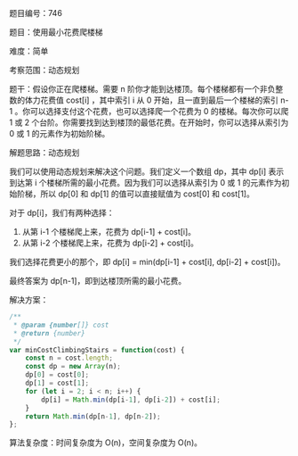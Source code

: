 题目编号：746

题目：使用最小花费爬楼梯

难度：简单

考察范围：动态规划

题干：假设你正在爬楼梯。需要 n 阶你才能到达楼顶。每个楼梯都有一个非负整数的体力花费值 cost[i] ，其中索引 i 从 0 开始，且一直到最后一个楼梯的索引 n-1 。你可以选择支付这个花费，也可以选择爬一个花费为 0 的楼梯。每次你可以爬 1 或 2 个台阶。你需要找到达到楼顶的最低花费。在开始时，你可以选择从索引为 0 或 1 的元素作为初始阶梯。

解题思路：动态规划

我们可以使用动态规划来解决这个问题。我们定义一个数组 dp，其中 dp[i] 表示到达第 i 个楼梯所需的最小花费。因为我们可以选择从索引为 0 或 1 的元素作为初始阶梯，所以 dp[0] 和 dp[1] 的值可以直接赋值为 cost[0] 和 cost[1]。

对于 dp[i]，我们有两种选择：

1. 从第 i-1 个楼梯爬上来，花费为 dp[i-1] + cost[i]。
2. 从第 i-2 个楼梯爬上来，花费为 dp[i-2] + cost[i]。

我们选择花费更小的那个，即 dp[i] = min(dp[i-1] + cost[i], dp[i-2] + cost[i])。

最终答案为 dp[n-1]，即到达楼顶所需的最小花费。

解决方案：

```javascript
/**
 * @param {number[]} cost
 * @return {number}
 */
var minCostClimbingStairs = function(cost) {
    const n = cost.length;
    const dp = new Array(n);
    dp[0] = cost[0];
    dp[1] = cost[1];
    for (let i = 2; i < n; i++) {
        dp[i] = Math.min(dp[i-1], dp[i-2]) + cost[i];
    }
    return Math.min(dp[n-1], dp[n-2]);
};
```

算法复杂度：时间复杂度为 O(n)，空间复杂度为 O(n)。